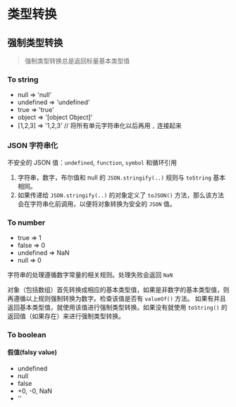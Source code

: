 # 类型转换

## 强制类型转换

> 强制类型转换总是返回标量基本类型值

### To string

* null => 'null'
* undefined => 'undefined'
* true => 'true'
* object => '[object Object]'
* [1,2,3] => '1,2,3' // 将所有单元字符串化以后再用 `,` 连接起来

### JSON 字符串化

不安全的 JSON 值：`undefined`, `function`, `symbol` 和循环引用

1. 字符串，数字，布尔值和 null 的 `JSON.stringify(..)` 规则与 `toString` 基本相同。
2. 如果传递给 `JSON.stringify(..)` 的对象定义了 `toJSON()` 方法，那么该方法会在字符串化前调用，以便将对象转换为安全的 `JSON` 值。

### To number

* true => 1
* false => 0
* undefined => NaN
* null => 0

字符串的处理遵循数字常量的相关规则。处理失败会返回 `NaN`

对象（包括数组）首先转换成相应的基本类型值，如果是非数字的基本类型值，则再遵循以上规则强制转换为数字。检查该值是否有 `valueOf()` 方法。 如果有并且返回基本类型值，就使用该值进行强制类型转换。如果没有就使用 `toString()` 的返回值（如果存在）来进行强制类型转换。

### To boolean

#### 假值(falsy value)

* undefined
* null
* false
* +0, -0, NaN
* ''
